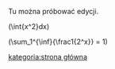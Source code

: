 Tu można próbować edycji.

\(\int{x^2}dx\)

\(\sum_1^{\inf}{\frac1{2^x}} = 1\)

[kategoria:strona główna](kategoria:strona_główna "wikilink")